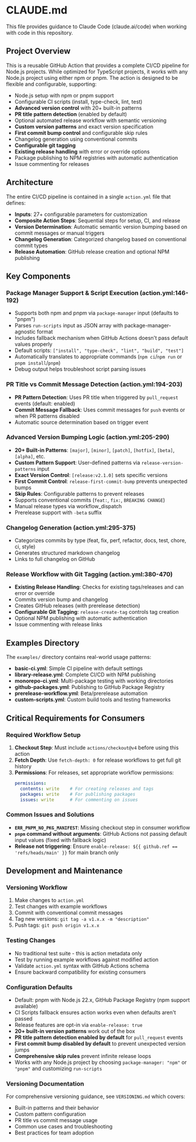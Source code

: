 # CLAUDE.md

This file provides guidance to Claude Code (claude.ai/code) when working with code in this repository.

## Project Overview

This is a reusable GitHub Action that provides a complete CI/CD pipeline for Node.js projects. While optimized for TypeScript projects, it works with any Node.js project using either npm or pnpm. The action is designed to be flexible and configurable, supporting:

- Node.js setup with npm or pnpm support
- Configurable CI scripts (install, type-check, lint, test)
- **Advanced version control** with 20+ built-in patterns
- **PR title pattern detection** (enabled by default)
- Optional automated release workflow with semantic versioning
- **Custom version patterns** and exact version specification
- **First commit bump control** and configurable skip rules
- Changelog generation using conventional commits
- **Configurable git tagging**
- **Existing release handling** with error or override options
- Package publishing to NPM registries with automatic authentication
- Issue commenting for releases

## Architecture

The entire CI/CD pipeline is contained in a single `action.yml` file that defines:

- **Inputs**: 27+ configurable parameters for customization
- **Composite Action Steps**: Sequential steps for setup, CI, and release
- **Version Determination**: Automatic semantic version bumping based on commit messages or manual triggers
- **Changelog Generation**: Categorized changelog based on conventional commit types
- **Release Automation**: GitHub release creation and optional NPM publishing

## Key Components

### Package Manager Support & Script Execution (action.yml:146-192)
- Supports both npm and pnpm via `package-manager` input (defaults to "pnpm")
- Parses `run-scripts` input as JSON array with package-manager-agnostic format
- Includes fallback mechanism when GitHub Actions doesn't pass default values properly
- Default scripts: `["install", "type-check", "lint", "build", "test"]`
- Automatically translates to appropriate commands (`npm ci`/`npm run` or `pnpm install`/`pnpm`)
- Debug output helps troubleshoot script parsing issues

### PR Title vs Commit Message Detection (action.yml:194-203)
- **PR Pattern Detection**: Uses PR title when triggered by `pull_request` events (default: enabled)
- **Commit Message Fallback**: Uses commit messages for `push` events or when PR patterns disabled
- Automatic source determination based on trigger event

### Advanced Version Bumping Logic (action.yml:205-290)
- **20+ Built-in Patterns**: `[major]`, `[minor]`, `[patch]`, `[hotfix]`, `[beta]`, `[alpha]`, etc.
- **Custom Pattern Support**: User-defined patterns via `release-version-patterns` input
- **Exact Version Control**: `[release:v2.1.0]` sets specific versions
- **First Commit Control**: `release-first-commit-bump` prevents unexpected bumps
- **Skip Rules**: Configurable patterns to prevent releases
- Supports conventional commits (`feat:`, `fix:`, `BREAKING CHANGE`)
- Manual release types via workflow_dispatch
- Prerelease support with `-beta` suffix

### Changelog Generation (action.yml:295-375)
- Categorizes commits by type (feat, fix, perf, refactor, docs, test, chore, ci, style)
- Generates structured markdown changelog
- Links to full changelog on GitHub

### Release Workflow with Git Tagging (action.yml:380-470)
- **Existing Release Handling**: Checks for existing tags/releases and can error or override
- Commits version bump and changelog
- Creates GitHub releases (with prerelease detection)
- **Configurable Git Tagging**: `release-create-tag` controls tag creation
- Optional NPM publishing with automatic authentication
- Issue commenting with release links

## Examples Directory

The `examples/` directory contains real-world usage patterns:
- **basic-ci.yml**: Simple CI pipeline with default settings
- **library-release.yml**: Complete CI/CD with NPM publishing
- **monorepo-ci.yml**: Multi-package testing with working directories
- **github-packages.yml**: Publishing to GitHub Package Registry
- **prerelease-workflow.yml**: Beta/prerelease automation
- **custom-scripts.yml**: Custom build tools and testing frameworks

## Critical Requirements for Consumers

### Required Workflow Setup
1. **Checkout Step**: Must include `actions/checkout@v4` before using this action
2. **Fetch Depth**: Use `fetch-depth: 0` for release workflows to get full git history
3. **Permissions**: For releases, set appropriate workflow permissions:
   ```yaml
   permissions:
     contents: write    # For creating releases and tags
     packages: write    # For publishing packages
     issues: write      # For commenting on issues
   ```

### Common Issues and Solutions
- **`ERR_PNPM_NO_PKG_MANIFEST`**: Missing checkout step in consumer workflow
- **`pnpm` command without arguments**: GitHub Actions not passing default input values (fixed with fallback logic)
- **Release not triggering**: Ensure `enable-release: ${{ github.ref == 'refs/heads/main' }}` for main branch only

## Development and Maintenance

### Versioning Workflow
1. Make changes to `action.yml`
2. Test changes with example workflows
3. Commit with conventional commit messages
4. Tag new versions: `git tag -a v1.x.x -m "description"`
5. Push tags: `git push origin v1.x.x`

### Testing Changes
- No traditional test suite - this is action metadata only
- Test by running example workflows against modified action
- Validate `action.yml` syntax with GitHub Actions schema
- Ensure backward compatibility for existing consumers

### Configuration Defaults
- Default: pnpm with Node.js 22.x, GitHub Package Registry (npm support available)
- CI Scripts fallback ensures action works even when defaults aren't passed
- Release features are opt-in via `enable-release: true`
- **20+ built-in version patterns** work out of the box
- **PR title pattern detection enabled by default** for `pull_request` events
- **First commit bump disabled by default** to prevent unexpected version jumps
- **Comprehensive skip rules** prevent infinite release loops
- Works with any Node.js project by choosing `package-manager: "npm"` or `"pnpm"` and customizing `run-scripts`

### Versioning Documentation
For comprehensive versioning guidance, see `VERSIONING.md` which covers:
- Built-in patterns and their behavior
- Custom pattern configuration
- PR title vs commit message usage
- Common use cases and troubleshooting
- Best practices for team adoption
